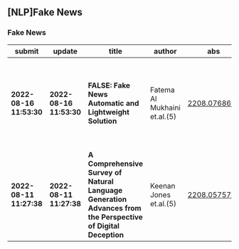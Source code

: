 ## [NLP]Fake News 

### Fake News

| submit | update | title | author | abs | PDF | code | cates | journal |
|---|---|---|---|---|---|---|---|---|
|**2022-08-16 11:53:30**|**2022-08-16 11:53:30**|**FALSE: Fake News Automatic and Lightweight Solution**|Fatema Al Mukhaini et.al.(5)|[2208.07686v1](http://arxiv.org/abs/2208.07686v1)|[gotoRead](http://arxiv.org/pdf/2208.07686v1)|null|cs.LG, cs.AI|THE IEEE INTERNATIONAL CONFERENCE ON INDUSTRY 4.0, ARTIFICIAL   INTELLIGENCE, AND COMMUNICATIONS TECHNOLOGY, 2022|
|**2022-08-11 11:27:38**|**2022-08-11 11:27:38**|**A Comprehensive Survey of Natural Language Generation Advances from the   Perspective of Digital Deception**|Keenan Jones et.al.(5)|[2208.05757v1](http://arxiv.org/abs/2208.05757v1)|[gotoRead](http://arxiv.org/pdf/2208.05757v1)|null|cs.CL|null|
